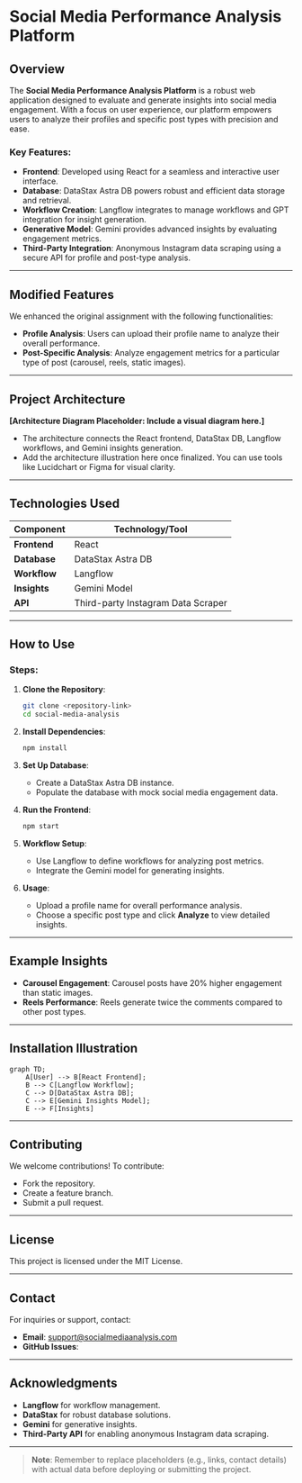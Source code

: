 # Social Media Performance Analysis Platform

## Overview
The **Social Media Performance Analysis Platform** is a robust web application designed to evaluate and generate insights into social media engagement. With a focus on user experience, our platform empowers users to analyze their profiles and specific post types with precision and ease. 

### Key Features:
- **Frontend**: Developed using React for a seamless and interactive user interface.
- **Database**: DataStax Astra DB powers robust and efficient data storage and retrieval.
- **Workflow Creation**: Langflow integrates to manage workflows and GPT integration for insight generation.
- **Generative Model**: Gemini provides advanced insights by evaluating engagement metrics.
- **Third-Party Integration**: Anonymous Instagram data scraping using a secure API for profile and post-type analysis.

---

## Modified Features
We enhanced the original assignment with the following functionalities:
- **Profile Analysis**: Users can upload their profile name to analyze their overall performance.
- **Post-Specific Analysis**: Analyze engagement metrics for a particular type of post (carousel, reels, static images).

---

## Project Architecture
**[Architecture Diagram Placeholder: Include a visual diagram here.]**
- The architecture connects the React frontend, DataStax DB, Langflow workflows, and Gemini insights generation.
- Add the architecture illustration here once finalized. You can use tools like Lucidchart or Figma for visual clarity.

---

## Technologies Used

| Component        | Technology/Tool       |
|------------------|-----------------------|
| **Frontend**     | React                |
| **Database**     | DataStax Astra DB    |
| **Workflow**     | Langflow             |
| **Insights**     | Gemini Model         |
| **API**          | Third-party Instagram Data Scraper |

---

## How to Use

### Steps:
1. **Clone the Repository**:
   ```bash
   git clone <repository-link>
   cd social-media-analysis
   ```

2. **Install Dependencies**:
   ```bash
   npm install
   ```

3. **Set Up Database**:
   - Create a DataStax Astra DB instance.
   - Populate the database with mock social media engagement data.

4. **Run the Frontend**:
   ```bash
   npm start
   ```

5. **Workflow Setup**:
   - Use Langflow to define workflows for analyzing post metrics.
   - Integrate the Gemini model for generating insights.

6. **Usage**:
   - Upload a profile name for overall performance analysis.
   - Choose a specific post type and click **Analyze** to view detailed insights.

---

## Example Insights
- **Carousel Engagement**: Carousel posts have 20% higher engagement than static images.
- **Reels Performance**: Reels generate twice the comments compared to other post types.

---

## Installation Illustration

```mermaid
graph TD;
    A[User] --> B[React Frontend];
    B --> C[Langflow Workflow];
    C --> D[DataStax Astra DB];
    C --> E[Gemini Insights Model];
    E --> F[Insights]
```

---

## Contributing
We welcome contributions! To contribute:
- Fork the repository.
- Create a feature branch.
- Submit a pull request.

---

## License
This project is licensed under the MIT License.

---

## Contact
For inquiries or support, contact:
- **Email**: support@socialmediaanalysis.com
- **GitHub Issues**: <repository-issues-link>

---

## Acknowledgments
- **Langflow** for workflow management.
- **DataStax** for robust database solutions.
- **Gemini** for generative insights.
- **Third-Party API** for enabling anonymous Instagram data scraping.

---

> **Note**: Remember to replace placeholders (e.g., links, contact details) with actual data before deploying or submitting the project.
